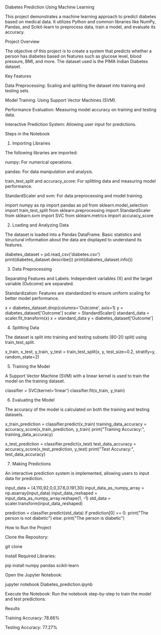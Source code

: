 Diabetes Prediction Using Machine Learning

This project demonstrates a machine learning approach to predict diabetes based on medical data. It utilizes Python and common libraries like NumPy, Pandas, and Scikit-learn to preprocess data, train a model, and evaluate its accuracy.

Project Overview

The objective of this project is to create a system that predicts whether a person has diabetes based on features such as glucose level, blood pressure, BMI, and more. The dataset used is the PIMA Indian Diabetes dataset.

Key Features

Data Preprocessing: Scaling and splitting the dataset into training and testing sets.

Model Training: Using Support Vector Machines (SVM).

Performance Evaluation: Measuring model accuracy on training and testing data.

Interactive Prediction System: Allowing user input for predictions.

Steps in the Notebook

1. Importing Libraries

The following libraries are imported:

numpy: For numerical operations.

pandas: For data manipulation and analysis.

train_test_split and accuracy_score: For splitting data and measuring model performance.

StandardScaler and svm: For data preprocessing and model training.

import numpy as np
import pandas as pd
from sklearn.model_selection import train_test_split
from sklearn.preprocessing import StandardScaler
from sklearn.svm import SVC
from sklearn.metrics import accuracy_score

2. Loading and Analyzing Data

The dataset is loaded into a Pandas DataFrame. Basic statistics and structural information about the data are displayed to understand its features.

diabetes_dataset = pd.read_csv('diabetes.csv')
print(diabetes_dataset.describe())
print(diabetes_dataset.info())

3. Data Preprocessing

Separating Features and Labels: Independent variables (X) and the target variable (Outcome) are separated.

Standardization: Features are standardized to ensure uniform scaling for better model performance.

x = diabetes_dataset.drop(columns='Outcome', axis=1)
y = diabetes_dataset['Outcome']
scaler = StandardScaler()
standard_data = scaler.fit_transform(x)
x = standard_data
y = diabetes_dataset['Outcome']

4. Splitting Data

The dataset is split into training and testing subsets (80-20 split) using train_test_split.

x_train, x_test, y_train, y_test = train_test_split(x, y, test_size=0.2, stratify=y, random_state=2)

5. Training the Model

A Support Vector Machine (SVM) with a linear kernel is used to train the model on the training dataset.

classifier = SVC(kernel='linear')
classifier.fit(x_train, y_train)

6. Evaluating the Model

The accuracy of the model is calculated on both the training and testing datasets.

x_train_prediction = classifier.predict(x_train)
training_data_accuracy = accuracy_score(x_train_prediction, y_train)
print("Training Accuracy:", training_data_accuracy)

x_test_prediction = classifier.predict(x_test)
test_data_accuracy = accuracy_score(x_test_prediction, y_test)
print("Test Accuracy:", test_data_accuracy)

7. Making Predictions

An interactive prediction system is implemented, allowing users to input data for prediction.

input_data = (4,110,92,0,0,37.6,0.191,30)
input_data_as_numpy_array = np.asarray(input_data)
input_data_reshaped = input_data_as_numpy_array.reshape(1, -1)
std_data = scaler.transform(input_data_reshaped)

prediction = classifier.predict(std_data)
if prediction[0] == 0:
    print("The person is not diabetic")
else:
    print("The person is diabetic")

How to Run the Project

Clone the Repository:

git clone <repository-url>

Install Required Libraries:

pip install numpy pandas scikit-learn

Open the Jupyter Notebook:

jupyter notebook Diabetes_prediction.ipynb

Execute the Notebook:
Run the notebook step-by-step to train the model and test predictions.

Results

Training Accuracy: 78.66%

Testing Accuracy: 77.27%
